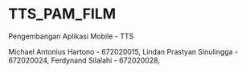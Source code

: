 # TTS_PAM_FILM
Pengembangan Aplikasi Mobile - TTS

Michael Antonius Hartono - 672020015,
Lindan Prastyan Sinulingga - 672020024,
Ferdynand Silalahi - 672020028,
